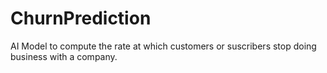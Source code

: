 # ChurnPrediction
AI Model to compute the rate at which customers or suscribers stop doing business with a company.

